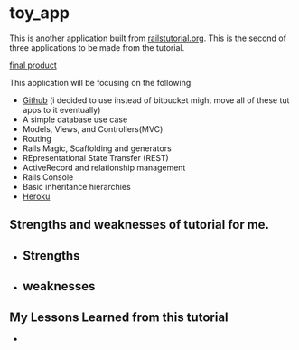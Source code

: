 # toy_app
This is another application built from [railstutorial.org](https://www.railstutorial.org/book/toy_app). This is the second of three applications to be made from the tutorial.

[final product](https://pure-river-25532.herokuapp.com/)

This application will be focusing on the following:
  - [Github](github.com) (i decided to use instead of bitbucket might move all of these tut apps to it eventually)
  - A simple database use case
  - Models, Views, and Controllers(MVC)
  - Routing
  - Rails Magic, Scaffolding and generators
  - REpresentational State Transfer (REST)
  - ActiveRecord and relationship management
  - Rails Console
  - Basic inheritance hierarchies
  - [Heroku](heroku.com)

## Strengths and weaknesses of tutorial for me.
  * Strengths
    -
  * weaknesses
    -

## My Lessons Learned from this tutorial
*
